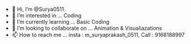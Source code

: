 - 👋 Hi, I’m @Surya0511
- 👀 I’m interested in ... Coding     
- 🌱 I’m currently learning ... Basic Coding
- 💞️ I’m looking to collaborate on ... Animation & Visualiazations
- 📫 How to reach me ... insta : m_suryaprakash_0511, Call : 9168188997

<!---
Surya0511/Surya0511 is a ✨ special ✨ repository because its `README.md` (this file) appears on your GitHub profile.
You can click the Preview link to take a look at your changes.
--->
